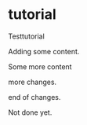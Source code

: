 # tutorial
Testtutorial

Adding some content.

Some more content

more changes.

end of changes.

Not done yet.

